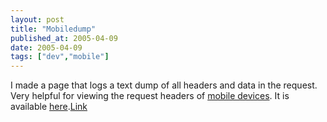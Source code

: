 ```yaml
---
layout: post
title: "Mobiledump"
published_at: 2005-04-09
date: 2005-04-09
tags: ["dev","mobile"]
---
```


I made a page that logs a text dump of all headers and data in the request. Very helpful for viewing the request headers of [mobile devices](http://www.clubmogames.com). It is available [here](http://dietrich.ganx4.com/mobiledump/).[Link](http://dietrich.ganx4.com/mobiledump/)  
